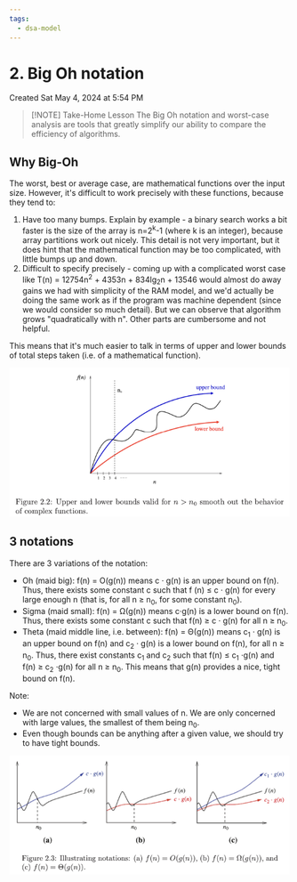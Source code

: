 ```yaml
---
tags:
  - dsa-model
---
```

# 2. Big Oh notation
Created Sat May 4, 2024 at 5:54 PM

> [!NOTE] Take-Home Lesson
> The Big Oh notation and worst-case analysis are tools that greatly simplify our ability to compare the efficiency of algorithms.

## Why Big-Oh
The worst, best or average case, are mathematical functions over the input size.
However, it's difficult to work precisely with these functions, because they tend to:
1. Have too many bumps. Explain by example - a binary search works a bit faster is the size of the array is n=2<sup>k</sup>-1 (where k is an integer), because array partitions work out nicely. This detail is not very important, but it does hint that the mathematical function may be too complicated, with little bumps up and down.
2. Difficult to specify precisely - coming up with a complicated worst case like
	T(n) = 12754n<sup>2</sup> + 4353n + 834lg<sub>2</sub>n + 13546
	would almost do away gains we had with simplicity of the RAM model, and we'd actually be doing the same work as if the program was machine dependent (since we would consider so much detail). But we can observe that algorithm grows "quadratically with n". Other parts are cumbersome and not helpful.

This means that it's much easier to talk in terms of upper and lower bounds of total steps taken (i.e. of a mathematical function).

![](../../../../assets/2-Big-Oh-notation-image-1-23f8dd9b.png)
## 3 notations
There are 3 variations of the notation:
- Oh (maid big): f(n) = O(g(n)) means c · g(n) is an upper bound on f(n). Thus, there exists some constant c such that f (n) ≤ c · g(n) for every large enough n (that is, for all n ≥ n<sub>0</sub>, for some constant n<sub>0</sub>).
- Sigma (maid small): f(n) = Ω(g(n)) means c·g(n) is a lower bound on f(n). Thus, there exists some constant c such that f(n) ≥ c · g(n) for all n ≥ n<sub>0</sub>.
- Theta (maid middle line, i.e. between): f(n) = Θ(g(n)) means c<sub>1</sub> · g(n) is an upper bound on f(n) and c<sub>2</sub> · g(n) is a lower bound on f(n), for all n ≥ n<sub>0</sub>. Thus, there exist constants c<sub>1</sub> and c<sub>2</sub> such that f(n) ≤ c<sub>1</sub> ·g(n) and f(n) ≥ c<sub>2</sub> ·g(n) for all n ≥ n<sub>0</sub>. This means that g(n) provides a nice, tight bound on f(n).

Note:
- We are not concerned with small values of n. We are only concerned with large values, the smallest of them being n<sub>0</sub>.
- Even though bounds can be anything after a given value, we should try to have tight bounds.

![](../../../../assets/2-Big-Oh-notation-image-2-23f8dd9b.png)
